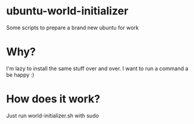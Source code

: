 # ubuntu-world-initializer
Some scripts to prepare a brand new ubuntu for work

# Why?
I'm lazy to install the same stuff over and over. I want to run a command a be happy :)

# How does it work?
Just run world-initializer.sh with sudo
